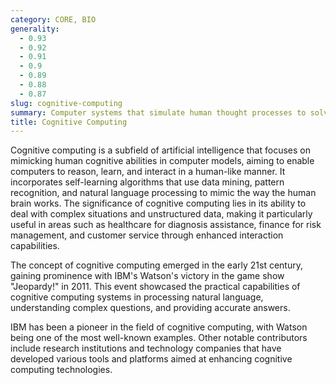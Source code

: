 ```yaml
---
category: CORE, BIO
generality:
  - 0.93
  - 0.92
  - 0.91
  - 0.9
  - 0.89
  - 0.88
  - 0.87
slug: cognitive-computing
summary: Computer systems that simulate human thought processes to solve complex problems.
title: Cognitive Computing
---
```


Cognitive computing is a subfield of artificial intelligence that focuses on mimicking human cognitive abilities in computer models, aiming to enable computers to reason, learn, and interact in a human-like manner. It incorporates self-learning algorithms that use data mining, pattern recognition, and natural language processing to mimic the way the human brain works. The significance of cognitive computing lies in its ability to deal with complex situations and unstructured data, making it particularly useful in areas such as healthcare for diagnosis assistance, finance for risk management, and customer service through enhanced interaction capabilities.

The concept of cognitive computing emerged in the early 21st century, gaining prominence with IBM's Watson's victory in the game show "Jeopardy!" in 2011. This event showcased the practical capabilities of cognitive computing systems in processing natural language, understanding complex questions, and providing accurate answers.

IBM has been a pioneer in the field of cognitive computing, with Watson being one of the most well-known examples. Other notable contributors include research institutions and technology companies that have developed various tools and platforms aimed at enhancing cognitive computing technologies.
